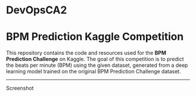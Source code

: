 # DevOpsCA2

# BPM Prediction Kaggle Competition

This repository contains the code and resources used for the **BPM Prediction Challenge** on Kaggle. The goal of this competition is to predict the beats per minute (BPM) using the given dataset, generated from a deep learning model trained on the original BPM Prediction Challenge dataset.

---

Screenshot

